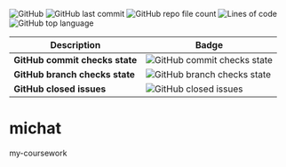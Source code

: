 <img alt="GitHub" src="https://img.shields.io/github/license/michigang1/michat"> <img alt="GitHub last commit" src="https://img.shields.io/github/last-commit/michigang1/michat"> <img alt="GitHub repo file count" src="https://img.shields.io/github/directory-file-count/michigang1/michat?color=00f24"> <img alt="Lines of code" src="https://img.shields.io/tokei/lines/github/michigang1/michat?color=00000"> <img alt="GitHub top language" src="https://img.shields.io/github/languages/top/michigang1/michat?color=%23b57edc%20">


| Description      | Badge |
| ----------- | ----------- |
| **GitHub commit checks state**      | <img alt="GitHub commit checks state" src="https://img.shields.io/github/checks-status/michigang1/michat/main?color=000o0&style=plastic">      |
| **GitHub branch checks state** | <img alt="GitHub branch checks state" src="https://img.shields.io/github/checks-status/michigang1/michat/main?color=0000">|
| **GitHub closed issues** |<img alt="GitHub closed issues" src="https://img.shields.io/github/issues-closed/michigang1/michat?color=0000">|
# michat
my-coursework
